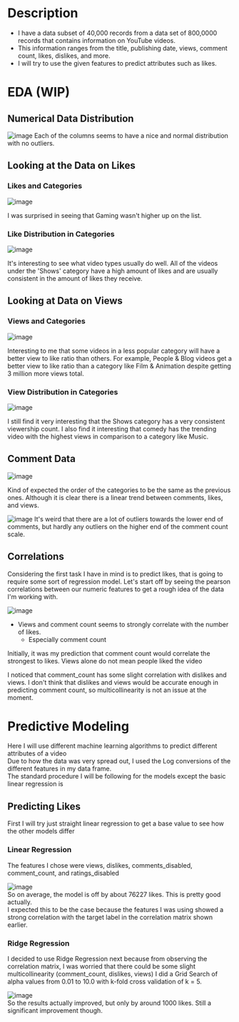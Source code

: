 # Description
- I have a data subset of 40,000 records from a data set of 800,0000 records that contains information on YouTube videos.
- This information ranges from the title, publishing date, views, comment count, likes, dislikes, and more.
- I will try to use the given features to predict attributes such as likes.

# EDA (WIP)

## Numerical Data Distribution


![image](Charts/FrequencyDistrsVideoAttr.png)
Each of the columns seems to have a nice and normal distribution with no outliers.
## Looking at the Data on Likes

### Likes and Categories
![image](Charts/CategoriesLikes.png)

I was surprised in seeing that Gaming wasn't higher up on the list.  

### Like Distribution in Categories
![image](Charts/LikesInCategory.png)
  
It's interesting to see what video types usually do well. All of the videos under the 'Shows' category have a high amount of likes and are usually consistent in the amount of likes they receive. 


## Looking at Data on Views

### Views and Categories
![image](Charts/CategoriesViews.png)

Interesting to me that some videos in a less popular category will have a better view to like ratio than others. For example, People & Blog videos get a better view to like ratio than a category like Film & Animation despite getting 3 million more views total.

### View Distribution in Categories
![image](Charts/ViewsInCategory.png)

I still find it very interesting that the Shows category has a very consistent viewership count. I also find it interesting that comedy has the trending video with the highest views in comparison to a category like Music.


## Comment Data
![image](Charts/CategoriesComments.png)

Kind of expected the order of the categories to be the same as the previous ones. Although it is clear there is a linear trend between comments, likes, and views.

![image](Charts/CommentsInCat.png)
It's weird that there are a lot of outliers towards the lower end of comments, but hardly any outliers on the higher end of the comment count scale.

## Correlations

Considering the first task I have in mind is to predict likes, that is going to require some sort of regression model.
Let's start off by seeing the pearson correlations between our numeric features to get a rough idea of the data I'm working with.  

![image](Charts/corr_matrix.png)  

- Views and comment count seems to strongly correlate with the number of likes. 
    - Especially comment count  
      
Initially, it was my prediction that comment count would correlate the strongest to likes. Views alone do not mean people liked the video  

I noticed that comment_count has some slight correlation with dislikes and views. I don't think that dislikes and views would be accurate enough in predicting comment count, so multicollinearity is not an issue at the moment.


# Predictive Modeling
Here I will use different machine learning algorithms to predict different attributes of a video  
Due to how the data was very spread out, I used the Log conversions of the different features in my data frame.  
The standard procedure I will be following for the models except the basic linear regression is 
## Predicting Likes

First I will try just straight linear regression to get a base value to see how the other models differ

### Linear Regression
The features I chose were views, dislikes, comments_disabled, comment_count, and ratings_disabled  

![image](model_results/LinearRegression.png)  
So on average, the model is off by about 76227 likes. This is pretty good actually.  
I expected this to be the case because the features I was using showed a strong correlation with the target label in the correlation matrix shown earlier.

### Ridge Regression
I decided to use Ridge Regression next because from observing the correlation matrix, I was worried that there could be some slight multicollinearity (comment_count, dislikes, views)
I did a Grid Search of alpha values from 0.01 to 10.0 with k-fold cross validation of k = 5.  

![image](model_results/RidgeRegression.png)  
So the results actually improved, but only by around 1000 likes. Still a significant improvement though.